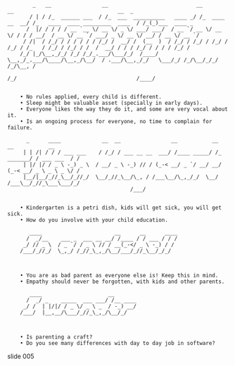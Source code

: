             _   __                __                            __                __                                 __  _
           / | / /_  ______ ___  / /_  ___  __________   ____ _/ /_  ____  __  __/ /_   ____  ____ _________  ____  / /_(_)___  ____ _
          /  |/ / / / / __ `__ \/ __ \/ _ \/ ___/ ___/  / __ `/ __ \/ __ \/ / / / __/  / __ \/ __ `/ ___/ _ \/ __ \/ __/ / __ \/ __ `/
         / /|  / /_/ / / / / / / /_/ /  __/ /  (__  )  / /_/ / /_/ / /_/ / /_/ / /_   / /_/ / /_/ / /  /  __/ / / / /_/ / / / / /_/ /
        /_/ |_/\__,_/_/ /_/ /_/_.___/\___/_/  /____/   \__,_/_.___/\____/\__,_/\__/  / .___/\__,_/_/   \___/_/ /_/\__/_/_/ /_/\__, /
                                                                                    /_/                                      /____/


        • No rules applied, every child is different.
        • Sleep might be valuable asset (specially in early days).
        • Everyone likes the way they do it, and some are very vocal about it.
        • Is an ongoing process for everyone, no time to complain for failure.

          _      ____             __  __                __           __           __           __
         | | /| / / / ___ ___    / /_/ / ___ __ __  ___/ /____ _____/ /_  _______/ / ___ ___  / /
         | |/ |/ / _ \ -_) _ \  / __/ _ \ -_) // / (_-< __/ _ `/ __/ __/ (_-< __/ _ \ _ \ _ \/ /
         |__/|__/_//_\__/_//_/  \__/_//_\__/\_, / /___\__/\_,_/_/  \__/ /___\__/_//_\___\___/_/
                                           /___/


        • Kindergarten is a petri dish, kids will get sick, you will get sick.
        • How do you involve with your child education.

           ____                       __      __      ____
          /  _/__    ___ _  ___ __ __/ /____ / / ___ / / /
         _/ // _ \  / _ `/ / _ \ // / __(_-</ _ \ -_) / /
        /___/_//_/  \_,_/ /_//_\_,_/\__/___/_//_\__/_/_/



        • You are as bad parent as everyone else is! Keep this in mind.
        • Empathy should never be forgotten, with kids and other parents.

           ____                     __
          /  _/ _    _____  ___ ___/ /__ ____
         _/ /  | |/|/ / _ \/ _ \ _  / -_) __/
        /___/  |__,__/\___/_//_\_,_/\__/_/



        • Is parenting a craft?
        • Do you see many differences with day to day job in software?

















































































slide 005

